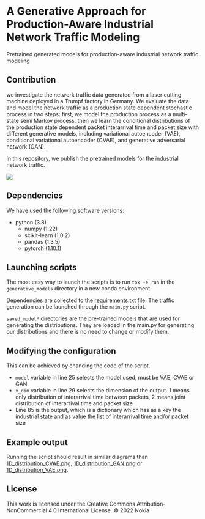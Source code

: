 # A Generative Approach for Production-Aware Industrial Network Traffic Modeling
Pretrained generated models for production-aware industrial network traffic modeling

## Contribution
we investigate the network traffic data generated from a laser cutting machine deployed in a Trumpf factory in Germany. We evaluate the data and model the network traffic as a production state dependent stochastic process in two steps: first, we model the production process as a multi-state semi Markov process, then we learn the conditional distributions of the production state dependent packet interarrival time and packet size with different generative models, including variational autoencoder (VAE), conditional variational autoencoder (CVAE), and generative adversarial network (GAN).

In this repository, we publish the pretrained models for the industrial network traffic. 

![](Distribution_sojourn_time.png)

## Dependencies
We have used the following software versions:
- python (3.8)
  - numpy (1.22)
  - scikit-learn (1.0.2)
  - pandas (1.3.5)
  - pytorch (1.10.1)
  
## Launching scripts

The most easy way to launch the scripts is to run `tox -e run` in the `generative_models` directory in a new conda environment. 

Dependencies are collected to the [requirements.txt](generative_models\requirements.txt) file. 
The traffic generation can be launched through the `main.py` script. 

`saved_model*` directories are the pre-trained models that are used for generating the distributions. They are loaded in
the main.py for generating our distributions and there is no need to change or modify them.

## Modifying the configuration

This can be achieved by chanding the code of the script. 

* `model` variable in line 25 selects the model used, must be VAE, CVAE or GAN
* `x_dim` variable in line 29 selects the dimension of the output. 1 means only distribution of interarrival time
  between packets, 2 means joint distribution of interarrival time and packet size
* Line 85 is the output, which is a dictionary which has as a key the industrial state and as value the list of interarrival time and/or packet size

## Example output

Running the script should result in similar diagrams than [1D_distribution_CVAE.png](generative_models\1D_distribution_CVAE.png), 
[1D_distribution_GAN.png](generative_models\1D_distribution_GAN.png) or [1D_distribution_VAE.png](generative_models\1D_distribution_VAE.png).

## License

This work is licensed under the Creative Commons Attribution-NonCommercial 4.0 International License.
© 2022 Nokia
